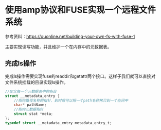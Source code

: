 # 使用amp协议和FUSE实现一个远程文件系统

参考资料：https://ouonline.net/building-your-own-fs-with-fuse-1

主要实现读写功能，并且维护一个在内存中的元数据表。

## 完成ls操作

完成ls操作需要实现fuse的readdir和getattr两个接口。这样子我们就可以直接对文件系统挂载的目录实现ls操作。

```C
//定义每一个元数据表中的条目
struct __metadata_entry {
    //指向路径名称的指针，到时候可以把一个path名称拷贝到一个空间中
    char* pathName;
    //指向元数据指针
    struct stat *meta;
};
typedef struct __metadata_entry metadata_entry_t;
```